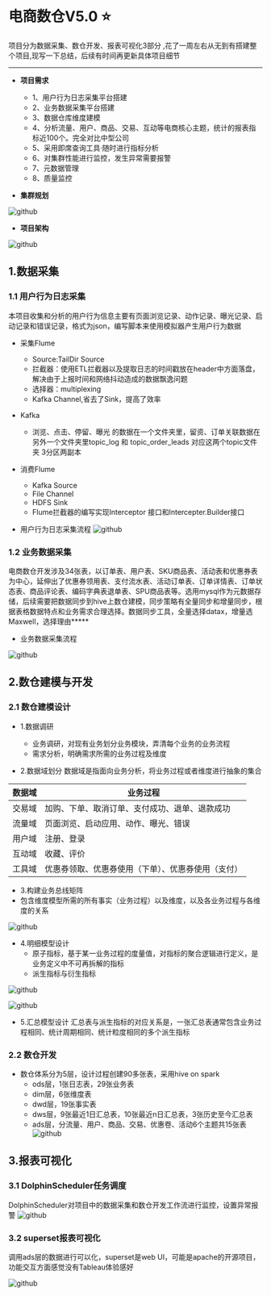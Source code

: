 # 电商数仓V5.0 :star:
项目分为数据采集、数仓开发、报表可视化3部分 ,花了一周左右从无到有搭建整个项目,现写一下总结，后续有时间再更新具体项目细节

-----
- **项目需求**
  - 1、用户行为日志采集平台搭建
  - 2、业务数据采集平台搭建
  - 3、数据仓库维度建模
  - 4、分析流量、用户、商品、交易、互动等电商核心主题，统计的报表指标近100个。完全对比中型公司
  - 5、采用即席查询工具·随时进行指标分析
  - 6、对集群性能进行监控，发生异常需要报警
  - 7、元数据管理
  - 8、质量监控


- **集群规划**

![github](https://github.com/AiRanXin/e-commerce_warehouseV5.0/blob/main/demo_picture/%E9%9B%86%E7%BE%A4%E6%9C%8D%E5%8A%A1%E5%99%A81.png "github")  

- **项目架构**

![github](https://github.com/AiRanXin/e-commerce_warehouseV5.0/blob/main/demo_picture/%E6%95%B0%E6%8D%AE%E4%BB%93%E5%BA%93%E6%A0%B8%E5%BF%83%E6%9E%B6%E6%9E%84.png "github") 
## 1.数据采集
### 1.1 用户行为日志采集
本项目收集和分析的用户行为信息主要有页面浏览记录、动作记录、曝光记录、启动记录和错误记录，格式为json，编写脚本来使用模拟器产生用户行为数据
- 采集Flume
  - Source:TailDir Source
  - 拦截器：使用ETL拦截器以及提取日志的时间戳放在header中方面落盘，解决由于上报时间和网络抖动造成的数据飘逸问题
  - 选择器：multiplexing
  - Kafka Channel,省去了Sink，提高了效率

- Kafka
  -  浏览、点击、停留、曝光 的数据在一个文件夹里，留资、订单关联数据在另外一个文件夹里topic_log 和 topic_order_leads 对应这两个topic文件夹 3分区两副本

- 消费Flume
  - Kafka Source
  - File Channel
  - HDFS Sink
  - Flume拦截器的编写实现Interceptor 接口和Intercepter.Builder接口
- 用户行为日志采集流程
 ![github]( https://github.com/AiRanXin/e-commerce_warehouseV5.0/blob/main/demo_picture/%E7%94%A8%E6%88%B7%E8%A1%8C%E4%B8%BA%E9%87%87%E9%9B%86%E6%B5%81%E7%A8%8B.png "github") 

### 1.2 业务数据采集
电商数仓开发涉及34张表，以订单表、用户表、SKU商品表、活动表和优惠券表为中心，延伸出了优惠券领用表、支付流水表、活动订单表、订单详情表、订单状态表、商品评论表、编码字典表退单表、SPU商品表等。选用mysql作为元数据存储，后续需要把数据同步到hive上数仓建模，同步策略有全量同步和增量同步，根据表格数据特点和业务需求合理选择。数据同步工具，全量选择datax，增量选Maxwell，选择理由*****
- 业务数据采集流程

![github](https://github.com/AiRanXin/e-commerce_warehouseV5.0/blob/main/demo_picture/%E4%B8%9A%E5%8A%A1%E9%87%87%E9%9B%86%E6%B5%81%E7%A8%8B.png "github") 

## 2.数仓建模与开发

### 2.1 数仓建模设计
- 1.数据调研
   - 业务调研，对现有业务划分业务模块，弄清每个业务的业务流程
   -  需求分析，明确需求所需的业务过程及维度

- 2.数据域划分
数据域是指面向业务分析，将业务过程或者维度进行抽象的集合
 
| 数据域 | 业务过程 |
|-----|-----|
| 交易域 | 加购、下单、取消订单、支付成功、退单、退款成功 |
| 流量域 | 页面浏览、启动应用、动作、曝光、错误|
| 用户域 | 注册、登录 |
| 互动域 |	收藏、评价 |
| 工具域 |	优惠券领取、优惠券使用（下单）、优惠券使用（支付）|
	
- 3.构建业务总线矩阵
- 包含维度模型所需的所有事实（业务过程）以及维度，以及各业务过程与各维度的关系

![github](https://github.com/AiRanXin/e-commerce_warehouseV5.0/blob/main/demo_picture/%E4%B8%9A%E5%8A%A1%E6%80%BB%E7%BA%BF%E7%9F%A9%E9%98%B5%E5%9B%BE.png "github") 

- 4.明细模型设计
	- 原子指标，基于某一业务过程的度量值，对指标的聚合逻辑进行定义，是业务定义中不可再拆解的指标
	- 派生指标与衍生指标

![github](https://github.com/AiRanXin/e-commerce_warehouseV5.0/blob/main/demo_picture/%E6%B4%BE%E7%94%9F%E6%8C%87%E6%A0%87.png "github") 

![github](https://github.com/AiRanXin/e-commerce_warehouseV5.0/blob/main/demo_picture/%E8%A1%8D%E7%94%9F%E6%8C%87%E6%A0%87.png "github") 

- 5.汇总模型设计
汇总表与派生指标的对应关系是，一张汇总表通常包含业务过程相同、统计周期相同、统计粒度相同的多个派生指标

### 2.2 数仓开发
- 数仓体系分为5层，设计过程创建90多张表，采用hive on spark
	- ods层，1张日志表，29张业务表
	- dim层，6张维度表
	- dwd层，19张事实表
	- dws层，9张最近1日汇总表，10张最近n日汇总表，3张历史至今汇总表
	- ads层，分流量、用户、商品、交易、优惠卷、活动6个主题共15张表
 ![github](https://github.com/AiRanXin/e-commerce_warehouseV5.0/blob/main/demo_picture/%E6%95%B0%E4%BB%93%E6%80%BB%E8%A1%A8%E6%95%B0.png "github") 

## 3.报表可视化

### 3.1 DolphinScheduler任务调度
 DolphinScheduler对项目中的数据采集和数仓开发工作流进行监控，设置异常报警
![github](https://github.com/AiRanXin/e-commerce_warehouseV5.0/blob/main/demo_picture/%E5%B0%8F%E6%B5%B7%E8%B1%9A%E8%B0%83%E5%BA%A6.png "github") 
### 3.2 superset报表可视化
调用ads层的数据进行可以化，superset是web UI，可能是apache的开源项目，功能交互方面感觉没有Tableau体验感好

![github](https://github.com/AiRanXin/e-commerce_warehouseV5.0/blob/main/demo_picture/superset.png "github") 
